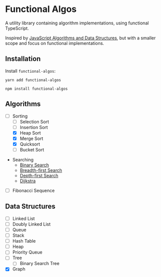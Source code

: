 # Functional Algos

A utility library containing algorithm implementations, using functional TypeScript.

Inspired by [JavaScript Algorithms and Data Structures](https://github.com/trekhleb/javascript-algorithms), but with a smaller scope and focus on functional implementations.

## Installation

Install `functional-algos`:

```
yarn add functional-algos
```

```
npm install functional-algos
```

## Algorithms

- [ ] Sorting
  - [ ] Selection Sort
  - [ ] Insertion Sort
  - [x] Heap Sort
  - [x] Merge Sort
  - [x] Quicksort
  - [ ] Bucket Sort
- Searching
  - [Binary Search](src/searching/binary-search)
  - [Breadth-first Search](src/searching/bfs)
  - [Depth-first Search](src/searching/dfs)
  - [Dijkstra](src/searching/dijkstra)
- [ ] Fibonacci Sequence

## Data Structures

- [ ] Linked List
- [ ] Doubly Linked List
- [ ] Queue
- [ ] Stack
- [ ] Hash Table
- [ ] Heap
- [ ] Priority Queue
- [ ] Tree
  - [ ] Binary Search Tree
- [x] Graph
